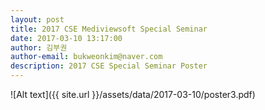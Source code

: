 ```yaml
---
layout: post
title: 2017 CSE Mediviewsoft Special Seminar
date: 2017-03-10 13:17:00
author: 김부권
author-email: bukweonkim@naver.com
description: 2017 CSE Special Seminar Poster
---
```


![Alt text]({{ site.url }}/assets/data/2017-03-10/poster3.pdf)
